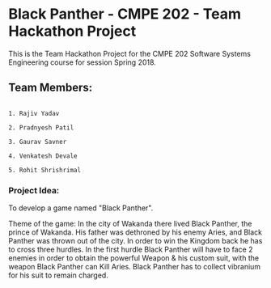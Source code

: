 # Black Panther - CMPE 202 - Team Hackathon Project


This is the Team Hackathon Project for the CMPE 202 Software Systems Engineering course for session Spring 2018.


## Team Members:

```

1. Rajiv Yadav

2. Pradnyesh Patil

3. Gaurav Savner

4. Venkatesh Devale

5. Rohit Shrishrimal

```


### Project Idea: 
To develop a game named "Black Panther".

Theme of the game: In the city of Wakanda there lived Black Panther, the prince of Wakanda. His father was dethroned by his enemy Aries, and Black Panther was thrown out of the city. In order to win the Kingdom back he has to cross three hurdles. In the first hurdle Black Panther will have to face 2 enemies in order to obtain the powerful Weapon & his custom suit, with the weapon Black Panther can Kill Aries. Black Panther has to collect vibranium for his suit to remain charged.
